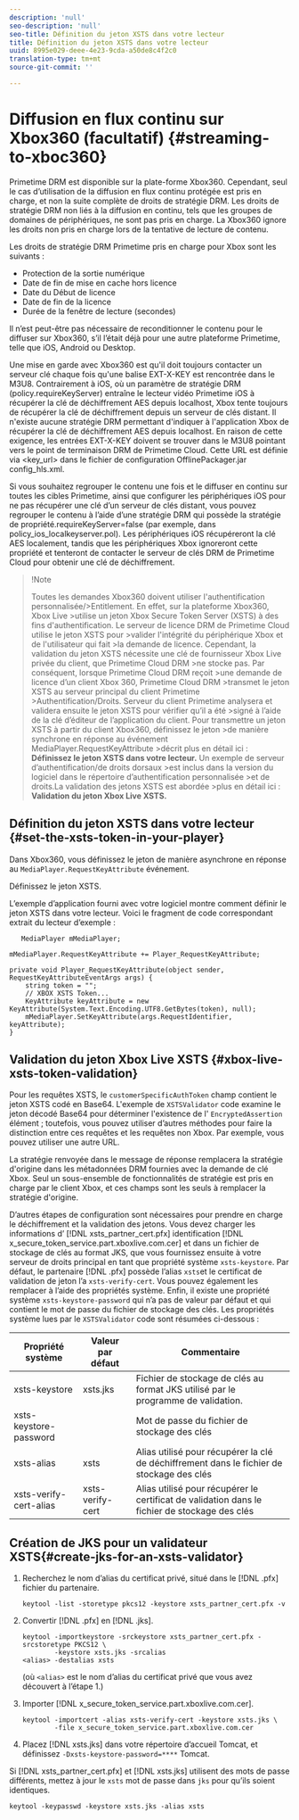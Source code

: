 ```yaml
---
description: 'null'
seo-description: 'null'
seo-title: Définition du jeton XSTS dans votre lecteur
title: Définition du jeton XSTS dans votre lecteur
uuid: 8995e029-deee-4e23-9cda-a50de8c4f2c0
translation-type: tm+mt
source-git-commit: ''

---
```



# Diffusion en flux continu sur Xbox360 (facultatif) {#streaming-to-xboc360}

Primetime DRM est disponible sur la plate-forme Xbox360. Cependant, seul le cas d’utilisation de la diffusion en flux continu protégée est pris en charge, et non la suite complète de droits de stratégie DRM. Les droits de stratégie DRM non liés à la diffusion en continu, tels que les groupes de domaines de périphériques, ne sont pas pris en charge. La Xbox360 ignore les droits non pris en charge lors de la tentative de lecture de contenu.

Les droits de stratégie DRM Primetime pris en charge pour Xbox sont les suivants :
* Protection de la sortie numérique
* Date de fin de mise en cache hors licence
* Date du Début de licence
* Date de fin de la licence
* Durée de la fenêtre de lecture (secondes)

Il n’est peut-être pas nécessaire de reconditionner le contenu pour le diffuser sur Xbox360, s’il l’était déjà pour une autre plateforme Primetime, telle que iOS, Android ou Desktop.

Une mise en garde avec Xbox360 est qu&#39;il doit toujours contacter un serveur clé chaque fois qu&#39;une balise EXT-X-KEY est rencontrée dans le M3U8. Contrairement à iOS, où un paramètre de stratégie DRM (policy.requireKeyServer) entraîne le lecteur vidéo Primetime iOS à récupérer la clé de déchiffrement AES depuis localhost, Xbox tente toujours de récupérer la clé de déchiffrement depuis un serveur de clés distant. Il n&#39;existe aucune stratégie DRM permettant d&#39;indiquer à l&#39;application Xbox de récupérer la clé de déchiffrement AES depuis localhost. En raison de cette exigence, les entrées EXT-X-KEY doivent se trouver dans le M3U8 pointant vers le point de terminaison DRM de Primetime Cloud. Cette URL est définie via &lt;key_url> dans le fichier de configuration OfflinePackager.jar config_hls.xml.

Si vous souhaitez regrouper le contenu une fois et le diffuser en continu sur toutes les cibles Primetime, ainsi que configurer les périphériques iOS pour ne pas récupérer une clé d’un serveur de clés distant, vous pouvez regrouper le contenu à l’aide d’une stratégie DRM qui possède la stratégie de propriété.requireKeyServer=false (par exemple, dans policy_ios_localkeyserver.pol). Les périphériques iOS récupéreront la clé AES localement, tandis que les périphériques Xbox ignoreront cette propriété et tenteront de contacter le serveur de clés DRM de Primetime Cloud pour obtenir une clé de déchiffrement.

>!Note
>
>Toutes les demandes Xbox360 doivent utiliser l&#39;authentification personnalisée/>Entitlement. En effet, sur la plateforme Xbox360, Xbox Live >utilise un jeton Xbox Secure Token Server (XSTS) à des fins d&#39;authentification.
>Le serveur de licence DRM de Primetime Cloud utilise le jeton XSTS pour >valider l&#39;intégrité du périphérique Xbox et de l&#39;utilisateur qui fait >la demande de licence. Cependant, la validation du jeton XSTS nécessite une clé de fournisseur Xbox Live privée du client, que Primetime Cloud DRM >ne stocke pas. Par conséquent, lorsque Primetime Cloud DRM reçoit >une demande de licence d’un client Xbox 360, Primetime Cloud DRM >transmet le jeton XSTS au serveur principal du client Primetime >Authentification/Droits. Serveur du client Primetime
>analysera et validera ensuite le jeton XSTS pour vérifier qu’il a été >signé à l’aide de la clé d’éditeur de l’application du client.
>Pour transmettre un jeton XSTS à partir du client Xbox360, définissez le jeton >de manière synchrone en réponse au événement MediaPlayer.RequestKeyAttribute >décrit plus en détail ici : **Définissez le jeton XSTS dans votre lecteur.** Un exemple de serveur d’authentification/de droits dorsaux >est inclus dans la version du logiciel dans le répertoire d’authentification personnalisée >et de droits.La validation des jetons XSTS est abordée >plus en détail ici : **Validation du jeton Xbox Live XSTS.**


## Définition du jeton XSTS dans votre lecteur {#set-the-xsts-token-in-your-player}

Dans Xbox360, vous définissez le jeton de manière asynchrone en réponse au `MediaPlayer.RequestKeyAttribute` événement.

Définissez le jeton XSTS.

L’exemple d’application fourni avec votre logiciel montre comment définir le jeton XSTS dans votre lecteur. Voici le fragment de code correspondant extrait du lecteur d’exemple :

```
   MediaPlayer mMediaPlayer;  
 
mMediaPlayer.RequestKeyAttribute += Player_RequestKeyAttribute;  
 
private void Player_RequestKeyAttribute(object sender, RequestKeyAttributeEventArgs args) {  
    string token = "";  
    // XBOX XSTS Token...  
    KeyAttribute keyAttribute = new KeyAttribute(System.Text.Encoding.UTF8.GetBytes(token), null);  
    mMediaPlayer.SetKeyAttribute(args.RequestIdentifier, keyAttribute);  
} 
```

## Validation du jeton Xbox Live XSTS {#xbox-live-xsts-token-validation}

Pour les requêtes XSTS, le `customerSpecificAuthToken` champ contient le jeton XSTS codé en Base64. L&#39;exemple de `XSTSValidator` code examine le jeton décodé Base64 pour déterminer l&#39;existence de l&#39; `EncryptedAssertion` élément ; toutefois, vous pouvez utiliser d’autres méthodes pour faire la distinction entre ces requêtes et les requêtes non Xbox. Par exemple, vous pouvez utiliser une autre URL.

La stratégie renvoyée dans le message de réponse remplacera la stratégie d&#39;origine dans les métadonnées DRM fournies avec la demande de clé Xbox. Seul un sous-ensemble de fonctionnalités de stratégie est pris en charge par le client Xbox, et ces champs sont les seuls à remplacer la stratégie d&#39;origine.

D’autres étapes de configuration sont nécessaires pour prendre en charge le déchiffrement et la validation des jetons. Vous devez charger les informations d’ [!DNL xsts_partner_cert.pfx] identification [!DNL x_secure_token_service.part.xboxlive.com.cer] et dans un fichier de stockage de clés au format JKS, que vous fournissez ensuite à votre serveur de droits principal en tant que propriété système `xsts-keystore`. Par défaut, le partenaire [!DNL .pfx] possède l’alias `xsts`et le certificat de validation de jeton l’a `xsts-verify-cert`. Vous pouvez également les remplacer à l’aide des propriétés système. Enfin, il existe une propriété système `xsts-keystore-password` qui n’a pas de valeur par défaut et qui contient le mot de passe du fichier de stockage des clés. Les propriétés système lues par le `XSTSValidator` code sont résumées ci-dessous :

| Propriété système | Valeur par défaut | Commentaire |
|---|---|---|
| xsts-keystore | xsts.jks | Fichier de stockage de clés au format JKS utilisé par le programme de validation. |
| xsts-keystore-password |  | Mot de passe du fichier de stockage des clés |
| xsts-alias | xsts | Alias utilisé pour récupérer la clé de déchiffrement dans le fichier de stockage des clés |
| xsts-verify-cert-alias | xsts-verify-cert | Alias utilisé pour récupérer le certificat de validation dans le fichier de stockage des clés |

## Création de JKS pour un validateur XSTS{#create-jks-for-an-xsts-validator}

1. Recherchez le nom d’alias du certificat privé, situé dans le [!DNL .pfx] fichier du partenaire.

   ```
   keytool -list -storetype pkcs12 -keystore xsts_partner_cert.pfx -v 
   ```

1. Convertir [!DNL .pfx] en [!DNL .jks].

   ```
   keytool -importkeystore -srckeystore xsts_partner_cert.pfx -srcstoretype PKCS12 \  
           -keystore xsts.jks -srcalias  
   <alias> -destalias xsts
   ```

   (où `<alias>` est le nom d’alias du certificat privé que vous avez découvert à l’étape 1.)
1. Importer [!DNL x_secure_token_service.part.xboxlive.com.cer].

   ```
   keytool -importcert -alias xsts-verify-cert -keystore xsts.jks \  
           -file x_secure_token_service.part.xboxlive.com.cer 
   ```

1. Placez [!DNL xsts.jks] dans votre répertoire d’accueil Tomcat, et définissez `-Dxsts-keystore-password=****` Tomcat.

Si [!DNL xsts_partner_cert.pfx] et [!DNL xsts.jks] utilisent des mots de passe différents, mettez à jour le `xsts` mot de passe dans `jks` pour qu’ils soient identiques.

```
keytool -keypasswd -keystore xsts.jks -alias xsts 
```
